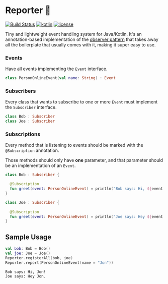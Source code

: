 # Reporter 🎤

[![Build Status](https://travis-ci.org/ImXico/reporter.svg?branch=master)](https://travis-ci.org/ImXico/reporter)
[![kotlin](https://img.shields.io/badge/kotlin-1.1.0-orange.svg)](https://kotlinlang.org/)
[![license](https://img.shields.io/github/license/mashape/apistatus.svg)](https://github.com/ImXico/reporter/blob/master/LICENSE.md)

Tiny and lightweight event handling system for Java/Kotlin. It's an annotation-based implementation of the [observer pattern](https://en.wikipedia.org/wiki/Observer_pattern) that takes away all the boilerplate that usually comes with it, making it super easy to use.

### Events
Have all events implementing the `Event` interface.
```kotlin
class PersonOnlineEvent(val name: String) : Event
```

### Subscribers
Every class that wants to subscribe to one or more ```Event``` must implement the ```Subscriber``` interface.
```kotlin
class Bob : Subscriber
class Joe : Subscriber
```

### Subscriptions
Every method that is listening to events should be marked with the `@Subscription` annotation.

Those methods should only have **one** parameter, and that parameter should be an implementation of an `Event`.
```kotlin
class Bob : Subscriber {

  @Subscription
  fun greet(event: PersonOnlineEvent) = println("Bob says: Hi, ${event.name}!")
}
```
```kotlin
class Joe : Subscriber {
  
  @Subscription
  fun greet(event: PersonOnlineEvent) = println("Joe says: Hey ${event.name}.")
}
```

## Sample Usage
```kotlin
val bob: Bob = Bob()
val joe: Joe = Joe()
Reporter.registerAll(bob, joe)
Reporter.report(PersonOnlineEvent(name = "Jon"))
```
```
Bob says: Hi, Jon!
Joe says: Hey Jon.
```
